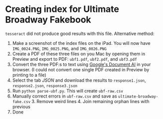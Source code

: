 # Creating index for Ultimate Broadway Fakebook

`tesseract` did not produce good results with this file. Alternative method:

1. Make a screenshot of the index files on the iPad. You will now have `IMG_0024.PNG`, `IMG_0025.PNG`, and `IMG_0026.PNG`
2. Create a PDF of these three files on you Mac by opening them in Preview and export to PDF: `ubf1.pdf`, `ubf2.pdf`,
   and `ubf3.pdf`
3. Convert the three PDF:s to text using [Google's Document AI](https://cloud.google.com/document-ai) in your browser.
   (I could not convert one single PDF created in Preview by printing to a file)
4. Select the tab *JSON* and download the results to `response1.json`, `response2.json`, `response3.json`
5. Run `python parse-ubf.py`. This will create `ubf-raw.csv`
6. Manually correct errors in `ubf-raw.csv` and save as `ultimate-broadway-fake.csv`
   3. Remove weird lines
   4. Join remaining orphan lines with previous
7. Done
